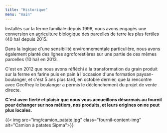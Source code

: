 ```yaml
---
title: "Historique"
menu: "main"
---
```


Installés sur la ferme familiale depuis 1998, nous avons engagés une
conversion en agriculture biologique des parcelles de terre les plus
fertiles (40 ha) depuis 2015.

Dans la logique d'une sensibilité environnementale particulière, nous
avons également planté des lignes agroforestières sur une partie de ces
mêmes parcelles (10 ha) en 2013.

C'est en 2012 que nous avons réfléchi à la transformation du grain
produit sur la ferme en farine puis en pain à l'occasion d'une formation
paysan-boulanger, et c'est 5 ans plus tard, en octobre dernier, que la
rencontre avec Geoffrey le boulanger a permis le déclenchement du projet
de vente directe.

**C'est avec fierté et plaisir que nous vous accueillons désormais au
fournil pour échanger sur nos métiers, nos produits, et leurs origines
on ne peut plus locales.**

{{< img src="img/camion_patate.jpg" class="fournil-content-img" alt="Camion à patates Sipma">}}
